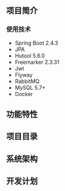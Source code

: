 ## 项目简介



### 使用技术

* Spring Boot 2.4.3
* JPA
* Hutool 5.6.0
* Freemarker 2.3.31
* Jwt
* Flyway
* RabbitMQ
* MySQL 5.7+
* Docker



## 功能特性





## 项目目录





## 系统架构





## 开发计划



